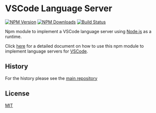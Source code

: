 # VSCode Language Server

[![NPM Version](https://img.shields.io/npm/v/vscode-languageserver.svg)](https://npmjs.org/package/vscode-languageserver)
[![NPM Downloads](https://img.shields.io/npm/dm/vscode-languageserver.svg)](https://npmjs.org/package/vscode-languageserver)
[![Build Status](https://dev.azure.com/ms/vscode-languageserver-node/_apis/build/status/microsoft.vscode-languageserver-node?branchName=main)](https://dev.azure.com/ms/vscode-languageserver-node/_build/latest?definitionId=439&branchName=main)

Npm module to implement a VSCode language server using [Node.js](https://nodejs.org/) as a runtime.

Click [here](https://code.visualstudio.com/docs/extensions/example-language-server) for a detailed document on how to use this npm module
to implement language servers for [VSCode](https://code.visualstudio.com/).

## History

For the history please see the [main repository](https://github.com/Microsoft/vscode-languageserver-node/blob/master/README.md)

## License
[MIT](https://github.com/Microsoft/vscode-languageserver-node/blob/master/License.txt)